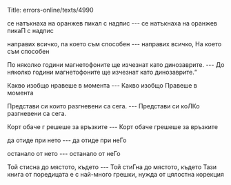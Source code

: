 Title: errors-online/texts/4990

се натъкнаха на оранжев пикал с надпис --- се натъкнаха на оранжев пикаП с надпис

направих всичко, па което съм способен --- направих всичко, На което съм способен

По няколко години магнетофоните ще изчезнат като динозаврите. --- До няколко години магнетофоните ще изчезнат като динозаврите.“

Какво изобщо нравеше в момента --- Какво изобщо Правеше в момента

Представи си които разгневени са сега. --- Представи си коЛКо разгневени са сега.

Корт обаче г решеше за връзките --- Корт обаче грешеше за връзките

да отиде при нето --- да отиде при неГо 

останало от нето --- останало от неГо

Той стисна до мястото, където --- Той стиГна до мястото, където
Тази книга от поредицата е с най-много грешки, нужда от цялостна корекция
